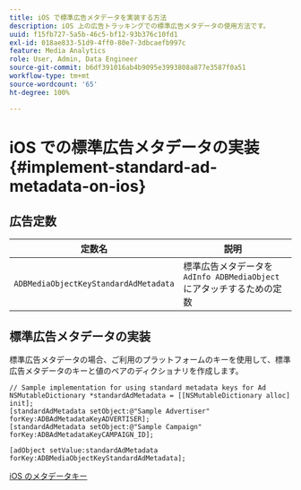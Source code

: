 ```yaml
---
title: iOS で標準広告メタデータを実装する方法
description: iOS 上の広告トラッキングでの標準広告メタデータの使用方法です。
uuid: f15fb727-5a5b-46c5-bf12-93b376c10fd1
exl-id: 018ae833-51d9-4ff0-80e7-3dbcaefb997c
feature: Media Analytics
role: User, Admin, Data Engineer
source-git-commit: b6df391016ab4b9095e3993808a877e3587f0a51
workflow-type: tm+mt
source-wordcount: '65'
ht-degree: 100%

---
```


# iOS での標準広告メタデータの実装 {#implement-standard-ad-metadata-on-ios}

## 広告定数

| 定数名 | 説明   |
|---|---|
| `ADBMediaObjectKeyStandardAdMetadata` | 標準広告メタデータを `AdInfo ADBMediaObject` にアタッチするための定数 |

## 標準広告メタデータの実装

標準広告メタデータの場合、ご利用のプラットフォームのキーを使用して、標準広告メタデータのキーと値のペアのディクショナリを作成します。

```
// Sample implementation for using standard metadata keys for Ad 
NSMutableDictionary *standardAdMetadata = [[NSMutableDictionary alloc] init]; 
[standardAdMetadata setObject:@"Sample Advertiser" forKey:ADBAdMetadataKeyADVERTISER]; 
[standardAdMetadata setObject:@"Sample Campaign" forKey:ADBAdMetadataKeyCAMPAIGN_ID]; 
 
[adObject setValue:standardAdMetadata forKey:ADBMediaObjectKeyStandardAdMetadata];
```

[iOS のメタデータキー](/help/sdk-implement/track-av-playback/impl-std-metadata/ios-metadata-keys.md)
